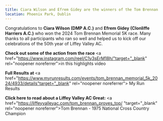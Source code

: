 ```yaml
---
title: Ciara Wilson and Efrem Gidey are the winners of the Tom Brennan 5k New Year's Day Race
location: Phoenix Park, Dublin
---
```


Congratulations to <b>Ciara Wilson (DMP A.C.)</b> and <b>Efrem Gidey (Clonliffe Harriers A.C.)</b> who won the 2024 Tom Brennan Memorial 5K race. Many thanks to all participants who ran so well and helped us to kick off our celebrations of the 50th year of Liffey Valley AC.

<b>Check out some of the action from the race </b><a href="https://www.instagram.com/reel/C1y3sErM18h/"target="_blank" rel="noopener noreferrer">in this highlights video</a>

<b>Full Results at </b><a href="https://www.myrunresults.com/events/tom_brennan_memorial_5k_2024/4933/details"target="_blank" rel="noopener noreferrer"> My Run Results</a>

<b>Click here to read about a Liffey Valley AC Great: </b><a href="https://liffeyvalleyac.com/tom_brennan_proves_top/ "target="_blank" rel="noopener noreferrer">Tom Brennan - 1975 National Cross Country Champion</a>